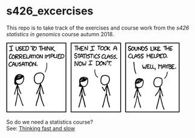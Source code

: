 # s426_excercises

This repo is to take track of the exercises and course work from the *s426 statistics in genomics* course autumn 2018.

![alt text](/files/correlation.png)

So do we need a statistics course? \
See: [Thinking fast and slow](https://www.burns-stat.com/review-thinking-fast-slow-daniel-kahneman/)

